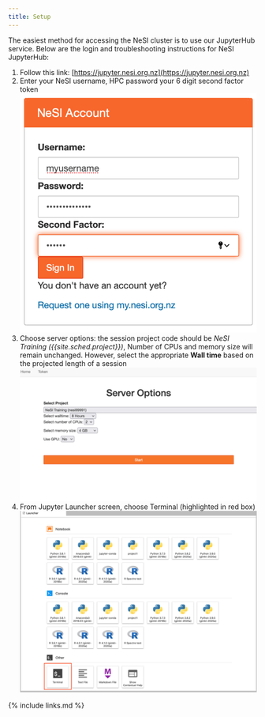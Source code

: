 ```yaml
---
title: Setup
---
```


The easiest method for accessing the NeSI cluster is to use our JupyterHub service.  Below are the 
login and troubleshooting instructions for NeSI JupyterHub:

1. Follow this link: [https://jupyter.nesi.org.nz](https://jupyter.nesi.org.nz)
2. Enter your NeSI username, HPC password your 6 digit second factor token ![Login](/fig/Login_jupyterhubNeSI.png)
3. Choose server options: the session project code should be *NeSI Training ({{site.sched.project}})*, Number of CPUs and memory size will remain unchanged. However, select the appropriate **Wall time** based on the projected length of a session ![Options](/fig/ServerOptions_jupyterhubNeSI.png)
4. From Jupyter Launcher screen, choose Terminal (highlighted in red box) ![Terminal](/fig/jupyterLauncher.png)

{% include links.md %}
